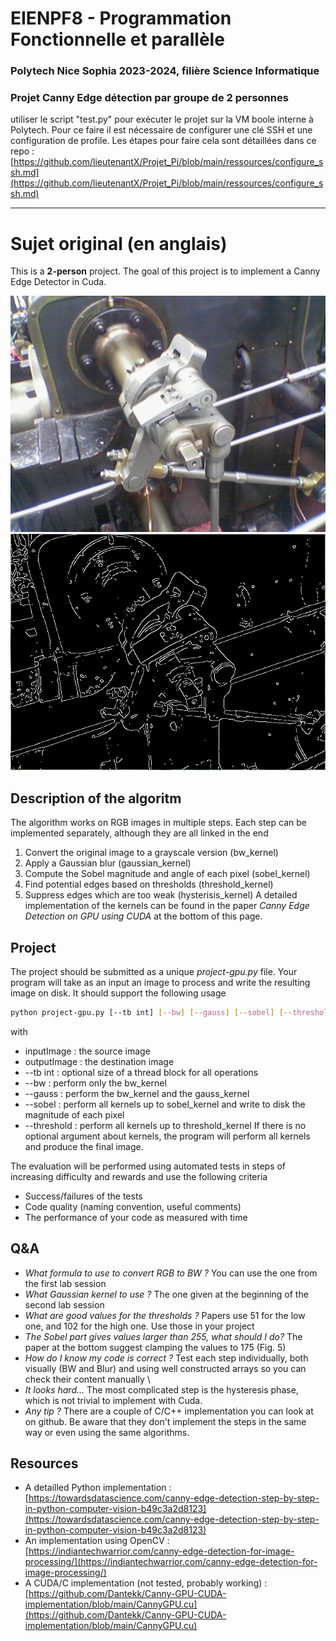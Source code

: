 # EIENPF8 - Programmation Fonctionnelle et parallèle
### Polytech Nice Sophia 2023-2024, filière Science Informatique
### Projet Canny Edge détection par groupe de 2 personnes

utiliser le script "test.py" pour exécuter le projet sur la VM boole interne à Polytech. Pour ce faire il est nécessaire de configurer une clé SSH et une configuration de profile.
Les étapes pour faire cela sont détaillées dans ce repo : [https://github.com/lieutenantX/Projet_Pi/blob/main/ressources/configure_ssh.md](https://github.com/lieutenantX/Projet_Pi/blob/main/ressources/configure_ssh.md)

---
# Sujet original (en anglais)
This is a **2-person** project. The goal of this project is to implement a Canny Edge Detector in Cuda.

![valve](https://raw.githubusercontent.com/TristanL06/progpara/master/valve.png)
![Valve monochrome canny](https://raw.githubusercontent.com/TristanL06/progpara/master/Valve_monochrome_canny.png)

## Description of the algoritm
The algorithm works on RGB images in multiple steps. Each step can be implemented separately, although they are all linked in the end

1. Convert the original image to a grayscale version (bw_kernel)
2. Apply a Gaussian blur (gaussian_kernel)
3. Compute the Sobel magnitude and angle of each pixel (sobel_kernel)
4. Find potential edges  based on thresholds   (threshold_kernel)
5. Suppress edges which are too weak (hysterisis_kernel)
A detailed implementation of the kernels can be found in the paper *Canny Edge Detection on GPU using CUDA* at the bottom of this page.

## Project
The project should be submitted as a unique *project-gpu.py* file. Your program will take as an input an image to process and write the resulting image on disk. It should support the following usage
```sh
python project-gpu.py [--tb int] [--bw] [--gauss] [--sobel] [--threshold]  <inputImage> <outputImage>
```
with
- inputImage :  the source image
- outputImage : the destination image  
- --tb int : optional size of a thread block for all operations
- --bw : perform only the bw_kernel
- --gauss : perform the bw_kernel and the gauss_kernel 
- --sobel : perform all kernels up to sobel_kernel  and write to disk the magnitude of each pixel
- --threshold : perform all kernels up to threshold_kernel
If there is no optional argument about kernels, the program will perform all kernels and produce the final image. 

The evaluation will be performed using automated tests in steps of increasing difficulty and rewards and use the following criteria

- Success/failures of the tests
- Code quality (naming convention, useful comments)
- The performance of your code as measured with time

## Q&A
- *What formula to use to convert RGB to BW ?* You can use the one from the first lab session
- *What Gaussian kernel to use ?* The one given at the beginning of the second lab session
- *What are good values for the thresholds ?* Papers use  51 for the low one, and  102 for the high one. Use those in your project
- *The Sobel part gives values larger than 255, what should I do?*  The paper at the bottom suggest clamping the values to 175 (Fig. 5) 
- *How do I know my code is correct ?* Test each step individually, both visually (BW and Blur) and using well constructed arrays so you can check their content manually \
- *It looks hard...* The most complicated step is the hysteresis phase, which is not trivial to implement with Cuda.  
- *Any tip ?* There are a couple of C/C++ implementation you can look at on github. Be aware that they don't implement the steps in the same way or even using the same algorithms. 

## Resources
- A detailled Python implementation : [https://towardsdatascience.com/canny-edge-detection-step-by-step-in-python-computer-vision-b49c3a2d8123](https://towardsdatascience.com/canny-edge-detection-step-by-step-in-python-computer-vision-b49c3a2d8123)
- An implementation using OpenCV : [https://indiantechwarrior.com/canny-edge-detection-for-image-processing/](https://indiantechwarrior.com/canny-edge-detection-for-image-processing/)
- A CUDA/C implementation (not tested, probably working) : [https://github.com/Dantekk/Canny-GPU-CUDA-implementation/blob/main/CannyGPU.cu](https://github.com/Dantekk/Canny-GPU-CUDA-implementation/blob/main/CannyGPU.cu)

